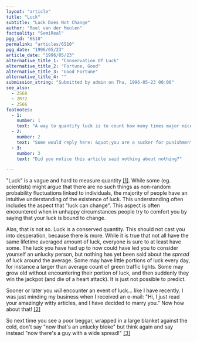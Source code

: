 ```yaml
---
layout: "article"
title: "Luck"
subtitle: "Luck Does Not Change"
author: "Roel van der Meulen"
factuality: "SemiReal"
pgg_id: "6S10"
permalink: "articles/6S10"
pgg_date: "1996/05/23"
article_date: "1996/05/23"
alternative_title_1: "Conservation Of Luck"
alternative_title_2: "Fortune, Good"
alternative_title_3: "Good Fortune"
alternative_title_4: ""
submission_string: "Submitted by admin on Thu, 1996-05-23 00:00"
see_also:
  - 2S68
  - 2R72
  - 2S66
footnotes: 
  - 1:
    number: 1
    text: "A way to quantify luck is to count how many times major nice things have happened to you out of the blue. As an example I will mention some of those occasions I experienced myself:When I was a wee lad I was walking down the street with a friend, when somebody suddenly came up to us and offered us a holiday job.Being a healthy young boy, the medical test revealed no shortcomings that would have made me unfit for military service. After that I sat back (basically) and lo and behold, after seven years of waiting I suddenly had a minor sports injury, sufficient to put me off the hook, but not enough to cause me any discomfort.The only subject for my student research I could effectively choose was in a field of research that suddenly knew a tremendous breakthrough, which created a tailor made research program for me after graduation.I think this is about enough, I don&apos;t want to cause any envy!"
  - 2:
    number: 2
    text: "Some would reply here: &quot;you are a sucker for punishment!&quot;"
  - 3:
    number: 3
    text: "Did you notice this article said nothing about nothing?"

---
```

<div>
<p>"Luck" is a vague and hard to measure quantity <a href="#footnote-body.1" name="footnote-link.1" class="footnote-link">[1]</a>. While some (eg. scientists) might argue that there are no such things as non-random probability fluctuations linked to individuals, the majority of people have an intuitive understanding of the existence of luck. This understanding often includes the aspect that "luck can change". This aspect is often encountered when in unhappy circumstances people try to comfort you by saying that your luck is bound to change.</p>
<p>Alas, that is not so. Luck is a conserved quantity. This should not cast you into desperation, because there is more. While it is true that not all have the same lifetime averaged amount of luck, everyone is sure to at least have some. The luck you have had up to now could have led you to consider yourself an unlucky person, but nothing has yet been said about the <em>spread</em> of luck around the average. Some may have little portions of luck every day, for instance a larger than average count of green traffic lights. Some may grow old without encountering their portion of luck, and then suddenly they win the jackpot (and die of a heart attack). It is just not possible to predict.</p>
<p>Sooner or later you <em>will</em> encounter an event of luck... like I have recently. I was just minding my business when I received an e-mail: "Hi, I just read your amazingly witty articles, and I have decided to marry you." Now how about that! <a href="#footnote-body.2" name="footnote-link.2" class="footnote-link">[2]</a></p>
<p>So next time you see a poor beggar, wrapped in a large blanket against the cold, don't say "now that's an unlucky bloke" but think again and say instead "now there's a guy with a wide spread!" <a href="#footnote-body.3" name="footnote-link.3" class="footnote-link">[3]</a></p>
</div>
